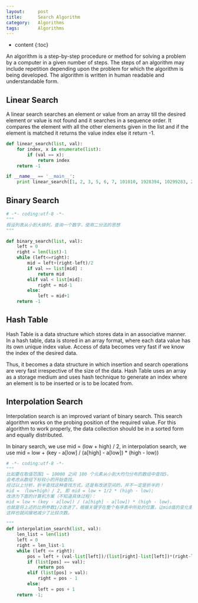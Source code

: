 ```yaml
---
layout:     post
title:      Search Algorithm
category:   Algorithms 
tags:       Algorithms
---
```


* content
{:toc}

An algorithm is a step-by-step procedure or method for solving a problem by a computer in a given number of steps. The steps of an algorithm may include repetition depending upon the problem for which the algorithm is being developed. The algorithm is written in human readable and understandable form. 

## Linear Search

A linear search searches an element or value from an array till the desired element or value is not found and it searches in a sequence order. It compares the element with all the other elements given in the list and if the element is matched it returns the value index else it return -1.

```python
def linear_search(list, val):
    for index, x in enumerate(list):
        if (val == x):
            return index
    return -1

if __name__ == '__main__':
    print linear_search([1, 2, 3, 5, 6, 7, 101010, 1928394, 10299283, 28282829338474], 1928394)
```

## Binary Search

```python
# -*- coding:utf-8 -*-
"""
假设列表从小到大排列，查询一个数字，使用二分法的思想
"""

def binary_search(list, val):
    left = 0
    right = len(list)-1
    while (left<=right):
        mid = left+(right-left)/2
        if val == list[mid] :
            return mid
        elif val < list[mid]:
            right = mid-1
        else:
            left = mid+1
    return -1
```

## Hash Table

Hash Table is a data structure which stores data in an associative manner. In a hash table, data is stored in an array format, where each data value has its own unique index value. Access of data becomes very fast if we know the index of the desired data.

Thus, it becomes a data structure in which insertion and search operations are very fast irrespective of the size of the data. Hash Table uses an array as a storage medium and uses hash technique to generate an index where an element is to be inserted or is to be located from.

## Interpolation Search 

Interpolation search is an improved variant of binary search. This search algorithm works on the probing position of the required value. For this algorithm to work properly, the data collection should be in a sorted form and equally distributed.

In binary search, we use mid = (low + high) / 2, in interpolation search, we use mid = low + (key - a[low] / (a[high] - a[low]) * (high - low)) 

```python
# -*- coding:utf-8 -*-
"""
比如要在取值范围1 ~ 10000 之间 100 个元素从小到大均匀分布的数组中查找5，
会考虑从数组下标较小的开始查找。
经过以上分析，折半查找这种查找方式，还是有改进空间的，并不一定是折半的！
mid = （low+high）/ 2, 即 mid = low + 1/2 * (high - low);
改进为下面的计算机方案（不知道具体过程）：
mid = low + (key - a[low]) / (a[high] - a[low]) * (high - low)，
也就是将上述的比例参数1/2改进了，根据关键字在整个有序表中所处的位置，让mid值的变化更靠近关键字key，
这样也就间接地减少了比较次数。

"""
def interpolation_search(list, val):
    len_list = len(list)
    left = 0
    right = len_list-1
    while (left <= right):
        pos = left + (val-list[left])/(list[right]-list[left])*(right-left)
        if (list[pos] == val):
            return pos
        elif (list[pos] > val):
            right = pos - 1
        else:
            left = pos + 1
    return -1;
```